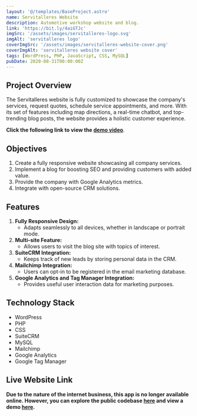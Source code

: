 ```yaml
---
layout: '@/templates/BaseProject.astro'
name: Servitalleres Website
description: Automotive workshop website and blog.
link: 'https://bit.ly/4aiGTJc'
imgSrc: '/assets/images/servitalleres-logo.svg'
imgAlt: 'servitalleres logo'
coverImgSrc: '/assets/images/servitalleres-website-cover.png'
coverImgAlt: 'servitalleres website cover'
tags: [WordPress, PHP, JavaScript, CSS, MySQL]
pubDate: 2020-08-31T00:00:00Z
---
```

## Project Overview

The Servitalleres website is fully customized to showcase the company's services, request quotes, schedule service appointments, and more. With its set of features including map directions, a real-time chatbot, and top-trending blog posts, the website provides a holistic customer experience.

**Click the following link to view the [demo video](https://bit.ly/4aiGTJc)**.

## Objectives

1. Create a fully responsive website showcasing all company services.
2. Implement a blog for boosting SEO and providing customers with added value.
3. Provide the company with Google Analytics metrics.
4. Integrate with open-source CRM solutions.

## Features

1. **Fully Responsive Design:**
   - Adapts seamlessly to all devices, whether in landscape or portrait mode.
2. **Multi-site Feature:**
   - Allows users to visit the blog site with topics of interest.
3. **SuiteCRM Integration:**
   - Keeps track of new leads by storing personal data in the CRM.
4. **Mailchimp Integration:**
   - Users can opt-in to be registered in the email marketing database.
5. **Google Analytics and Tag Manager Integration:**
   - Provides useful user interaction data for marketing purposes.

## Technology Stack

- WordPress
- PHP
- CSS
- SuiteCRM
- MySQL
- Mailchimp
- Google Analytics
- Google Tag Manager

## Live Website Link

**Due to the nature of the internet business, this app is no longer available online. However, you can explore the public codebase [here](https://github.com/odagora/website) and view a demo [here](https://bit.ly/4aiGTJc).**